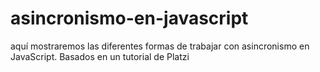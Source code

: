 # asincronismo-en-javascript
aquí mostraremos las diferentes formas de trabajar con asincronismo en JavaScript. Basados en un tutorial de Platzi
